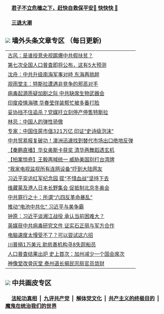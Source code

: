 
 ### &nbsp;&nbsp;&nbsp;&nbsp; [君子不立危樯之下，赶快自救保平安🍎 快快快 📩](https://github.com/pwgy/td/blob/master/README.md)

 ### &nbsp;&nbsp;&nbsp;&nbsp; [三退大潮](https://ww3.xkide.work/?key=zuuelqyfglsfjmgm&pin=65881581&ag=ogQuit&from=pw2) 

## <img src="https://img.icons8.com/cute-clipart/2x/circled-right.png"> 墙外头条文章专区 （每日更新)

<Table>
<tr><td colspan="2" align="left"><a href="https://www.catoke.work/?name=c1398694&key=molzvippzwjkxywc&from=pw2">古风：是谁授意央视踢爆中共假扶贫？</a></td></tr>
<tr><td colspan="2" align="left"><a href="https://www.catoke.work/?name=c1398750&key=molzvippzwjkxywc&from=pw2">第七次全国人口普查即将公布，这有5大预测</a></td></tr>
<tr><td colspan="2" align="left"><a href="https://www.catoke.work/?name=c1398745&key=molzvippzwjkxywc&from=pw2">沈舟：中共升级南海军事对峙 东海再挑衅</a></td></tr>
<tr><td colspan="2" align="left"><a href="https://www.catoke.work/?name=c1398746&key=molzvippzwjkxywc&from=pw2">观雨堂主：特斯拉遭遇非竞争的邪恶对手</a></td></tr>
<tr><td colspan="2" align="left"><a href="https://www.catoke.work/?name=c1398652&key=molzvippzwjkxywc&from=pw2">病毒起源质疑加剧之际 中共缺席生物武器会</a></td></tr>
<tr><td colspan="2" align="left"><a href="https://www.catoke.work/?name=c1398772&key=molzvippzwjkxywc&from=pw2">印度疫情海啸 华春莹佯装帮忙被多番打脸</a></td></tr>
<tr><td colspan="2" align="left"><a href="https://www.catoke.work/?name=c1398646&key=molzvippzwjkxywc&from=pw2">妥协挡不住追杀？党媒吁立刻停产停售特斯拉</a></td></tr>
<tr><td colspan="2" align="left"><a href="https://www.catoke.work/?name=c1398693&key=molzvippzwjkxywc&from=pw2">林忌：中国人的弹性骄傲</a></td></tr>
<tr><td colspan="2" align="left"><a href="https://www.catoke.work/?name=c1398655&key=molzvippzwjkxywc&from=pw2">专家：中国住房市值321万亿 印证“史诗级泡沫”</a></td></tr>
<tr><td colspan="2" align="left"><a href="https://www.catoke.work/?name=c1398607&key=molzvippzwjkxywc&from=pw2">中共贸易报复破功！澳洲迅速找到替代市场出口绝地反弹</a></td></tr>
<tr><td colspan="2" align="left"><a href="https://www.catoke.work/?name=c1398781&key=molzvippzwjkxywc&from=pw2">【秦鹏直播】华女奥斯卡获奖 清华两舞蹈透玄机</a></td></tr>
<tr><td colspan="2" align="left"><a href="https://www.catoke.work/?name=c1398576&key=molzvippzwjkxywc&from=pw2">【拍案惊奇】王毅再喊统一 威胁美国别打台湾牌</a></td></tr>
<tr><td colspan="2" align="left"><a href="https://www.catoke.work/?name=c1398635&key=molzvippzwjkxywc&from=pw2">“我家电视监视所有连网设备”吓到大陆网友</a></td></tr>
<tr><td colspan="2" align="left"><a href="https://www.catoke.work/?name=c1398582&key=molzvippzwjkxywc&from=pw2">习近平突访红军纪念园 提“不惜血战”坚持下去</a></td></tr>
<tr><td colspan="2" align="left"><a href="https://www.catoke.work/?name=c1398692&key=molzvippzwjkxywc&from=pw2">维藏蒙及港人日本长野集会 促抵制北京冬奥会</a></td></tr>
<tr><td colspan="2" align="left"><a href="https://www.catoke.work/?name=c1398599&key=molzvippzwjkxywc&from=pw2">中共罪行之十：所谓“六四反革命暴乱”</a></td></tr>
<tr><td colspan="2" align="left"><a href="https://www.catoke.work/?name=c1398709&key=molzvippzwjkxywc&from=pw2">推动“电池中共化” 习近平与美争霸</a></td></tr>
<tr><td colspan="2" align="left"><a href="https://www.catoke.work/?name=c1398782&key=molzvippzwjkxywc&from=pw2">钟原：习近平谈湘江战役 承认当前困难大？</a></td></tr>
<tr><td colspan="2" align="left"><a href="https://www.catoke.work/?name=c1398819&key=molzvippzwjkxywc&from=pw2">英媒获中共病毒研究文件 证实石正丽与军方合作</a></td></tr>
<tr><td colspan="2" align="left"><a href="https://www.catoke.work/?name=c1398701&key=molzvippzwjkxywc&from=pw2">电脑速度太慢受不了？可以尝试这六招</a></td></tr>
<tr><td colspan="2" align="left"><a href="https://www.catoke.work/?name=c1398749&key=molzvippzwjkxywc&from=pw2">川普捐1万美元 助慈善机构寻8失踪船员</a></td></tr>
<tr><td colspan="2" align="left"><a href="https://www.catoke.work/?name=c1398659&key=molzvippzwjkxywc&from=pw2">人口普查结果出炉 史上首次：加州减少一个国会席次</a></td></tr>
<tr><td colspan="2" align="left"><a href="https://www.catoke.work/?name=c1398691&key=molzvippzwjkxywc&from=pw2">神像堂改骨灰堂 泰州道长揭民宗局官员敛财</a></td></tr>

 </Table>

 ## <img src="https://img.icons8.com/cute-clipart/2x/circled-right.png"> 中共画皮专区
 ### &nbsp;&nbsp;&nbsp;&nbsp; [法轮功真相](https://github.com/begood0513/basic/blob/master/README.md) &nbsp;|&nbsp; [九评共产党](https://github.com/begood0513/9ping.md/blob/master/README.md) &nbsp;|&nbsp; [解体党文化](https://github.com/begood0513/jtdwh.md/blob/master/README.md)   &nbsp;|&nbsp; [共产主义的终极目的](https://github.com/begood0513/gczydzjmd.md/blob/master/README.md) &nbsp;|&nbsp; [魔鬼在统治我们的世界](https://github.com/begood0513/gczydzjmd.md/blob/master/README.md) 
